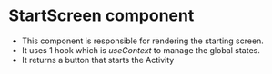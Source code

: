 # StartScreen component

- This component is responsible for rendering the starting screen.
- It uses 1 hook which is _useContext_ to manage the global states.
- It returns a button that starts the Activity
